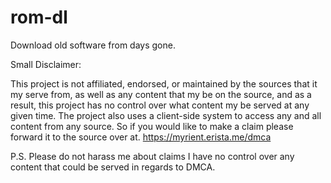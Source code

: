 # rom-dl
Download old software from days gone.

Small Disclaimer:

This project is not affiliated, endorsed, or maintained by the sources that it my serve from, as well as any content that my be on the source, and as a result, this project has no control over what content my be served at any given time.
The project also uses a client-side system to access any and all content from any source. So if you would like to make a claim please forward it to the source over at. https://myrient.erista.me/dmca

P.S. Please do not harass me about claims I have no control over any content that could be served in regards to DMCA.
